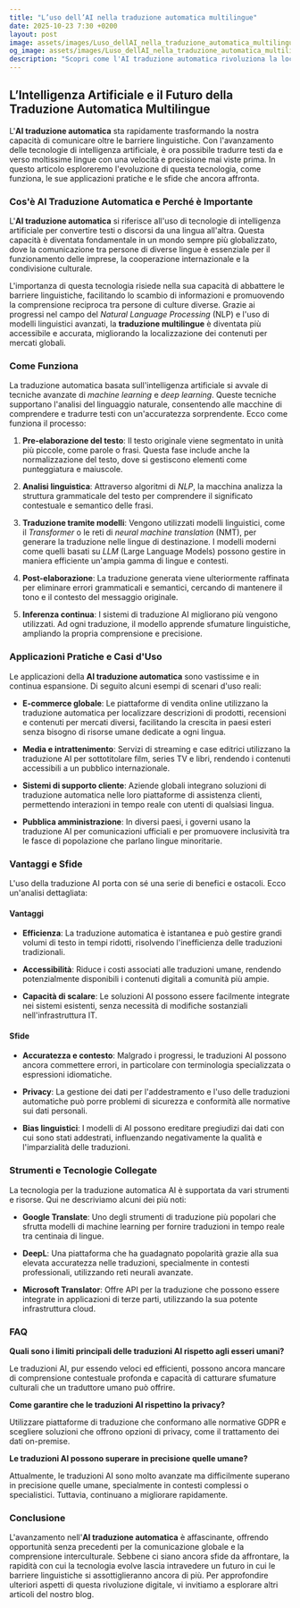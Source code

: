 ```yaml
---
title: "L’uso dell’AI nella traduzione automatica multilingue"
date: 2025-10-23 7:30 +0200
layout: post
image: assets/images/Luso_dellAI_nella_traduzione_automatica_multilingue.jpg
og_image: assets/images/Luso_dellAI_nella_traduzione_automatica_multilingue.jpg
description: "Scopri come l'AI traduzione automatica rivoluziona la localizzazione e la traduzione multilingue con innovativi modelli linguistici. Approfondisci ora!"
---
```


## L’Intelligenza Artificiale e il Futuro della Traduzione Automatica Multilingue

L'**AI traduzione automatica** sta rapidamente trasformando la nostra capacità di comunicare oltre le barriere linguistiche. Con l'avanzamento delle tecnologie di intelligenza artificiale, è ora possibile tradurre testi da e verso moltissime lingue con una velocità e precisione mai viste prima. In questo articolo esploreremo l'evoluzione di questa tecnologia, come funziona, le sue applicazioni pratiche e le sfide che ancora affronta.

### Cos'è AI Traduzione Automatica e Perché è Importante

L'**AI traduzione automatica** si riferisce all'uso di tecnologie di intelligenza artificiale per convertire testi o discorsi da una lingua all'altra. Questa capacità è diventata fondamentale in un mondo sempre più globalizzato, dove la comunicazione tra persone di diverse lingue è essenziale per il funzionamento delle imprese, la cooperazione internazionale e la condivisione culturale. 

L'importanza di questa tecnologia risiede nella sua capacità di abbattere le barriere linguistiche, facilitando lo scambio di informazioni e promuovendo la comprensione reciproca tra persone di culture diverse. Grazie ai progressi nel campo del *Natural Language Processing* (NLP) e l'uso di modelli linguistici avanzati, la **traduzione multilingue** è diventata più accessibile e accurata, migliorando la localizzazione dei contenuti per mercati globali.

### Come Funziona

La traduzione automatica basata sull'intelligenza artificiale si avvale di tecniche avanzate di *machine learning* e *deep learning*. Queste tecniche supportano l'analisi del linguaggio naturale, consentendo alle macchine di comprendere e tradurre testi con un'accuratezza sorprendente. Ecco come funziona il processo:

1. **Pre-elaborazione del testo**: Il testo originale viene segmentato in unità più piccole, come parole o frasi. Questa fase include anche la normalizzazione del testo, dove si gestiscono elementi come punteggiatura e maiuscole.

2. **Analisi linguistica**: Attraverso algoritmi di *NLP*, la macchina analizza la struttura grammaticale del testo per comprendere il significato contestuale e semantico delle frasi.

3. **Traduzione tramite modelli**: Vengono utilizzati modelli linguistici, come il *Transformer* o le reti di *neural machine translation* (NMT), per generare la traduzione nelle lingue di destinazione. I modelli moderni come quelli basati su *LLM* (Large Language Models) possono gestire in maniera efficiente un'ampia gamma di lingue e contesti.

4. **Post-elaborazione**: La traduzione generata viene ulteriormente raffinata per eliminare errori grammaticali e semantici, cercando di mantenere il tono e il contesto del messaggio originale.

5. **Inferenza continua**: I sistemi di traduzione AI migliorano più vengono utilizzati. Ad ogni traduzione, il modello apprende sfumature linguistiche, ampliando la propria comprensione e precisione.

### Applicazioni Pratiche e Casi d'Uso

Le applicazioni della **AI traduzione automatica** sono vastissime e in continua espansione. Di seguito alcuni esempi di scenari d'uso reali:

- **E-commerce globale**: Le piattaforme di vendita online utilizzano la traduzione automatica per localizzare descrizioni di prodotti, recensioni e contenuti per mercati diversi, facilitando la crescita in paesi esteri senza bisogno di risorse umane dedicate a ogni lingua.

- **Media e intrattenimento**: Servizi di streaming e case editrici utilizzano la traduzione AI per sottotitolare film, series TV e libri, rendendo i contenuti accessibili a un pubblico internazionale.

- **Sistemi di supporto cliente**: Aziende globali integrano soluzioni di traduzione automatica nelle loro piattaforme di assistenza clienti, permettendo interazioni in tempo reale con utenti di qualsiasi lingua.

- **Pubblica amministrazione**: In diversi paesi, i governi usano la traduzione AI per comunicazioni ufficiali e per promuovere inclusività tra le fasce di popolazione che parlano lingue minoritarie.

### Vantaggi e Sfide

L'uso della traduzione AI porta con sé una serie di benefici e ostacoli. Ecco un'analisi dettagliata:

#### Vantaggi

- **Efficienza**: La traduzione automatica è istantanea e può gestire grandi volumi di testo in tempi ridotti, risolvendo l'inefficienza delle traduzioni tradizionali.

- **Accessibilità**: Riduce i costi associati alle traduzioni umane, rendendo potenzialmente disponibili i contenuti digitali a comunità più ampie.

- **Capacità di scalare**: Le soluzioni AI possono essere facilmente integrate nei sistemi esistenti, senza necessità di modifiche sostanziali nell'infrastruttura IT.

#### Sfide

- **Accuratezza e contesto**: Malgrado i progressi, le traduzioni AI possono ancora commettere errori, in particolare con terminologia specializzata o espressioni idiomatiche.

- **Privacy**: La gestione dei dati per l'addestramento e l'uso delle traduzioni automatiche può porre problemi di sicurezza e conformità alle normative sui dati personali.

- **Bias linguistici**: I modelli di AI possono ereditare pregiudizi dai dati con cui sono stati addestrati, influenzando negativamente la qualità e l'imparzialità delle traduzioni.

### Strumenti e Tecnologie Collegate

La tecnologia per la traduzione automatica AI è supportata da vari strumenti e risorse. Qui ne descriviamo alcuni dei più noti:

- **Google Translate**: Uno degli strumenti di traduzione più popolari che sfrutta modelli di machine learning per fornire traduzioni in tempo reale tra centinaia di lingue.

- **DeepL**: Una piattaforma che ha guadagnato popolarità grazie alla sua elevata accuratezza nelle traduzioni, specialmente in contesti professionali, utilizzando reti neurali avanzate.

- **Microsoft Translator**: Offre API per la traduzione che possono essere integrate in applicazioni di terze parti, utilizzando la sua potente infrastruttura cloud.

### FAQ

**Quali sono i limiti principali delle traduzioni AI rispetto agli esseri umani?**

Le traduzioni AI, pur essendo veloci ed efficienti, possono ancora mancare di comprensione contestuale profonda e capacità di catturare sfumature culturali che un traduttore umano può offrire.

**Come garantire che le traduzioni AI rispettino la privacy?**

Utilizzare piattaforme di traduzione che conformano alle normative GDPR e scegliere soluzioni che offrono opzioni di privacy, come il trattamento dei dati on-premise.

**Le traduzioni AI possono superare in precisione quelle umane?**

Attualmente, le traduzioni AI sono molto avanzate ma difficilmente superano in precisione quelle umane, specialmente in contesti complessi o specialistici. Tuttavia, continuano a migliorare rapidamente.

### Conclusione

L'avanzamento nell'**AI traduzione automatica** è affascinante, offrendo opportunità senza precedenti per la comunicazione globale e la comprensione interculturale. Sebbene ci siano ancora sfide da affrontare, la rapidità con cui la tecnologia evolve lascia intravedere un futuro in cui le barriere linguistiche si assottiglieranno ancora di più. Per approfondire ulteriori aspetti di questa rivoluzione digitale, vi invitiamo a esplorare altri articoli del nostro blog.